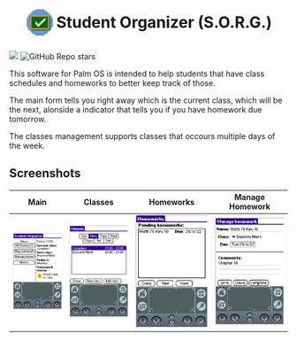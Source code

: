 <p>
    <h1 align="center" style="padding: 15px;"><img src="https://raw.githubusercontent.com/Tavisco/StudentOrganizer/master/Rsc/SORG.png" style="width:50px; margin-bottom: -14px"/> Student Organizer (S.O.R.G.)</h1>
</p>
<p align="start">
    <a alt="Palm OS >= 3.5">
        <img src="https://img.shields.io/badge/Palm%20OS-%3E%3D%203.5-blue" />
    </a>
    <a>
        <img alt="GitHub Repo stars" src="https://img.shields.io/github/stars/Tavisco/StudentOrganizer?style=social">
    </a>
        
</p>

This software for Palm OS is intended to help students that have class schedules and homeworks to better keep track of those.

The main form tells you right away which is the current class, which will be the next, alonside a indicator that tells you if you have homework due tomorrow.

The classes management supports classes that occours multiple days of the week.

## Screenshots
| Main | Classes | Homeworks | Manage Homework |
| :-:  | :-:   | :-:       | :-:             |
| ![Main](https://raw.githubusercontent.com/Tavisco/StudentOrganizer/master/Rsc/screenshot1.png) | ![Classes](https://raw.githubusercontent.com/Tavisco/StudentOrganizer/master/Rsc/screenshot2.png) | ![Homeworks](https://raw.githubusercontent.com/Tavisco/StudentOrganizer/master/Rsc/screenshot3.png) | ![manage Homework](https://raw.githubusercontent.com/Tavisco/StudentOrganizer/master/Rsc/screenshot4.png) | 